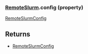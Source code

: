 ### [RemoteSlurm](RemoteSlurm.md).config (property)




[RemoteSlurmConfig](RemoteSlurmConfig.md)

Returns
----------
* [RemoteSlurmConfig](RemoteSlurmConfig.md)

